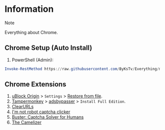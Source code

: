 # Information

> [!NOTE]
> Everything about Chrome.

## Chrome Setup (Auto Install)

1. PowerShell (Admin):

```powershell
Invoke-RestMethod https://raw.githubusercontent.com/ByKsTv/Everything/main/Windows/Chrome/Download.ps1 | Invoke-Expression

```

## Chrome Extensions

1. [uBlock Origin](https://chromewebstore.google.com/detail/ublock-origin/cjpalhdlnbpafiamejdnhcphjbkeiagm) > `Settings` > [Restore from file](https://raw.githubusercontent.com/ByKsTv/Everything/main/Windows/uBlock_Origin/Backup.txt).
2. [Tampermonkey](https://chromewebstore.google.com/detail/tampermonkey/dhdgffkkebhmkfjojejmpbldmpobfkfo) > [adsbypasser](https://adsbypasser.github.io/) > `Install Full Edition`.
3. [ClearURLs](https://chromewebstore.google.com/detail/clearurls/lckanjgmijmafbedllaakclkaicjfmnk)
4. [I'm not robot captcha clicker](https://chromewebstore.google.com/detail/im-not-robot-captcha-clic/ceipnlhmjohemhfpbjdgeigkababhmjc)
5. [Buster: Captcha Solver for Humans](https://chromewebstore.google.com/detail/buster-captcha-solver-for/mpbjkejclgfgadiemmefgebjfooflfhl)
6. [The Camelizer](https://chromewebstore.google.com/detail/the-camelizer/ghnomdcacenbmilgjigehppbamfndblo)
